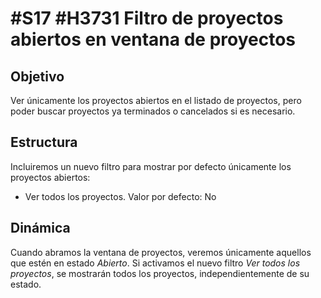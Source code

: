 # #S17 #H3731 Filtro de proyectos abiertos en ventana de proyectos

## Objetivo
Ver únicamente los proyectos abiertos en el listado de proyectos, pero poder buscar proyectos ya terminados o cancelados si es necesario.

## Estructura
Incluiremos un nuevo filtro para mostrar por defecto únicamente los proyectos abiertos:
* Ver todos los proyectos. Valor por defecto: No

## Dinámica
Cuando abramos la ventana de proyectos, veremos únicamente aquellos que estén en estado _Abierto_. Si activamos el nuevo filtro _Ver todos los proyectos_, se mostrarán todos los proyectos, independientemente de su estado.